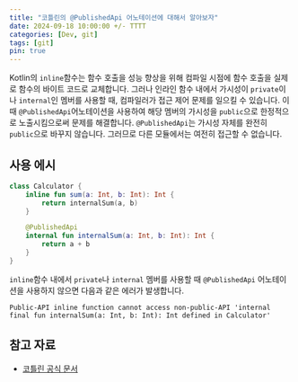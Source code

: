 ```yaml
---
title: "코틀린의 @PublishedApi 어노테이션에 대해서 알아보자"
date: 2024-09-18 10:00:00 +/- TTTT
categories: [Dev, git]
tags: [git]
pin: true
---
```


Kotlin의 `inline`함수는 함수 호출을 성능 향상을 위해 컴파일 시점에 함수 호출을 실제로 함수의 바이트 코드로 교체합니다. 그러나 인라인 함수 내에서 가시성이 `private`이나 `internal`인 멤버를 사용할 때, 컴파일러가 접근 제어 문제를 일으킬 수 있습니다. 이 때 `@PublishedApi`어노테이션을 사용하여 해당 멤버의 가시성을 `public`으로 한정적으로 노출시킴으로써 문제를 해결합니다. `@PublishedApi`는 가시성 자체를 완전히 `public`으로 바꾸지 않습니다. 그러므로 다른 모듈에서는 여전히 접근할 수 없습니다.


## 사용 에시
```kotlin
class Calculator {
    inline fun sum(a: Int, b: Int): Int {
        return internalSum(a, b)
    }

    @PublishedApi
    internal fun internalSum(a: Int, b: Int): Int {
        return a + b
    }
}

```


`inline`함수 내에서 `private`나 `internal` 멤버를 사용할 때 `@PublishedApi` 어노테이션을 사용하지 않으면 다음과 같은 에러가 발생합니다. 

```shell
Public-API inline function cannot access non-public-API 'internal final fun internalSum(a: Int, b: Int): Int defined in Calculator'
```

## 참고 자료
- [코틀린 공식 문서](https://kotlinlang.org/api/latest/jvm/stdlib/kotlin/-published-api/)